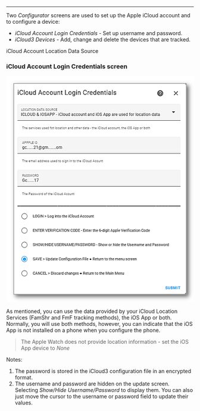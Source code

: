 ------

Two *Configurator* screens are used to set up the Apple iCloud account and to configure a device:

- *iCloud Account Login Credentials* - Set up username and password.
- *iCloud3 Devices* - Add, change and delete the devices that are tracked.

iCloud Account Location Data Source

### iCloud Account Login Credentials screen

![](../images/cf-acct-login.png) 



As mentioned, you can use the data provided by your iCloud Location Services (FamShr and FmF tracking methods), the iOS App or both. Normally, you will use both methods, however, you can indicate that the iOS App is not installed on a phone when you configure the phone. 

> The Apple Watch does not provide location information - set the iOS App device to *None*

Notes:

1. The password is stored in the iCloud3 configuration file in an encrypted format.
2. The username and password are hidden on the update screen. Selecting *Show/Hide Username/Password* to display them. You can also just move the cursor to the username or password field to update their values.



